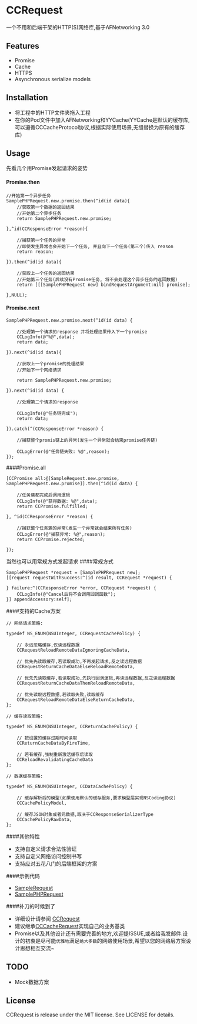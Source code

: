# CCRequest
一个不用和后端干架的HTTP(S)网络库,基于AFNetworking 3.0

## Features
* Promise
* Cache
* HTTPS
* Asynchronous serialize models

## Installation 
* 将工程中的HTTP文件夹拖入工程
* 在你的Pod文件中加入AFNetworking和YYCache(YYCache是默认的缓存库,可以遵循CCCacheProtocol协议,根据实际使用场景,无缝替换为原有的缓存库)

## Usage

先看几个用Promise发起请求的姿势

#### Promise.then

```objc
//开始第一个异步任务
SamplePHPRequest.new.promise.then(^id(id data){
    //获取第一个数据的返回结果
    //开始第二个异步任务
    return SamplePHPRequest.new.promise;
    
},^id(CCResponseError *reason){
    
    //捕获第一个任务的异常
    //即使发生异常也会开始下一个任务, 并且向下一个任务(第三个)传入 reason
    return reason;
    
}).then(^id(id data){
    
    //获取上一个任务的返回结果
    //开始第三个任务(后续没有Promise任务, 将不会处理这个异步任务的返回数据)
    return [[[SamplePHPRequest new] bindRequestArgument:nil] promise];
    
},NULL);
```

#### Promise.next
```objc
SamplePHPRequest.new.promise.next(^id(id data) {
    
    //处理第一个请求的response 并将处理结果传入下一个promise
    CCLogInfo(@"%@",data);
    return data;
    
}).next(^id(id data){
    
    //获取上一个promise的处理结果
    //开始下一个网络请求
    
    return SamplePHPRequest.new.promise;
    
}).next(^id(id data) {
    
    //处理第二个请求的response
    
    CCLogInfo(@"任务链完成");
    return data;
    
}).catch(^(CCResponseError *reason) {
    
    //捕获整个promis链上的异常(发生一个异常就会结束promise任务链)
    
    CCLogError(@"任务链失败: %@",reason);
});
```

####Promise.all
```objc
[CCPromise all:@[SampleRequest.new.promise, SamplePHPRequest.new.promise]].then(^id(id data) {
    
    //任务蔟都完成后调用逻辑
    CCLogInfo(@"获得数据: %@",data);
    return CCPromise.fulfilled;
    
}, ^id(CCResponseError *reason) {
    
    //捕获整个任务簇的异常(发生一个异常就会结束所有任务)
    CCLogError(@"捕获异常: %@",reason);
    return CCPromise.rejected;
    
});
```

当然也可以用常规方式发起请求
####常规方式
```objc
SamplePHPRequest *request = [SamplePHPRequest new];
[[request requestWithSuccess:^(id result, CCRequest *request) {
    
} failure:^(CCResponseError *error, CCRequest *request) {
    CCLogInfo(@"Cancel后将不会调用回调函数");
}] appendAccessory:self];
```

####支持的Cache方案
```objc
// 网络请求策略:

typedef NS_ENUM(NSUInteger, CCRequestCachePolicy) {
    
    // 永远忽略缓存,仅读远程数据
    CCRequestReloadRemoteDataIgnoringCacheData,
    
    // 优先先读取缓存,若读取成功,不再发起请求,反之读远程数据
    CCRequestReturnCacheDataElseReloadRemoteData,
    
    // 优先先读取缓存,若读取成功,先执行回调逻辑,再读远程数据,反之读远程数据
    CCRequestReturnCacheDataThenReloadRemoteData,
    
    // 优先读取远程数据,若读取失败,读取缓存
    CCRequestReloadRemoteDataElseReturnCacheData,
};

// 缓存读取策略:

typedef NS_ENUM(NSUInteger, CCReturnCachePolicy) {
    
    // 按设置的缓存过期时间读取
    CCReturnCacheDataByFireTime,
    
    // 若有缓存,强制重新激活缓存后读取
    CCReloadRevalidatingCacheData
};

// 数据缓存策略:

typedef NS_ENUM(NSUInteger, CCDataCachePolicy) {
    
    // 缓存解析后的模型(如果使用默认的缓存服务,要求模型层实现NSCoding协议)
    CCCachePolicyModel,
    
    // 缓存JSON对象或者元数据,取决于CCResponseSerializerType
    CCCachePolicyRawData,
};

```

####其他特性
* 支持自定义请求合法性验证
* 支持自定义网络访问控制书写
* 支持应对五花八门的后端框架的方案


####示例代码
* [SampleRequest](https://github.com/xincc/CCRequest/blob/master/CCRequest/SampleRequest.m)
* [SamplePHPRequest](https://github.com/xincc/CCRequest/blob/master/CCRequest/SamplePHPRequest.m)

####补刀的时候到了


* 详细设计请参阅 [CCRequest](https://github.com/xincc/CCRequest/blob/master/HTTP/NetworkHelper/Request/CCRequest.h)
* 建议继承[CCCacheRequest](https://github.com/xincc/CCRequest/blob/master/HTTP/ProtocolHelper/CCCacheRequest.h)实现自己的业务基类
* Promise以及其他设计还有需要完善的地方,欢迎提ISSUE,或者给我发邮件.设计的初衷是尽可能`优雅地`满足`绝大多数`的网络使用场景,希望以您的网络层方案设计思想相互交流~

## TODO

* Mock数据方案

## License

CCRequest is release under the MIT license. See LICENSE for details.
